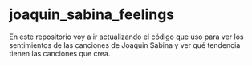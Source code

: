 # joaquin_sabina_feelings
En este repositorio voy a ir actualizando el código que uso para ver los sentimientos de las canciones de Joaquin Sabina y ver qué tendencia tienen las canciones que crea.
